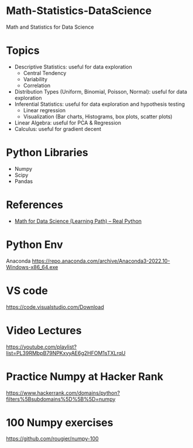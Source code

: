# Math-Statistics-DataScience
Math and Statistics for Data Science

# Topics

- Descriptive Statistics: useful for data exploration
  - Central Tendency
  - Variability
  - Correlation
- Distribution Types (Uniform, Binomial, Poisson, Normal): useful for data exploration
- Inferential Statistics: useful for data exploration and hypothesis testing
  - Linear regression
  - Visualization (Bar charts, Histograms, box plots, scatter plots)
- Linear Algebra: useful for PCA & Regression
- Calculus: useful for gradient decent


# Python Libraries

- Numpy
- Scipy
- Pandas

# References

- [Math for Data Science (Learning Path) – Real Python](https://realpython.com/learning-paths/math-data-science/)


# Python Env 
Anaconda https://repo.anaconda.com/archive/Anaconda3-2022.10-Windows-x86_64.exe

# VS code 
https://code.visualstudio.com/Download  


# Video Lectures 
https://youtube.com/playlist?list=PL39RMbpB79NPKxyyAE6g2HFOM1sTXLrqU

# Practice Numpy at Hacker Rank 
https://www.hackerrank.com/domains/python?filters%5Bsubdomains%5D%5B%5D=numpy

# 100 Numpy exercises
https://github.com/rougier/numpy-100